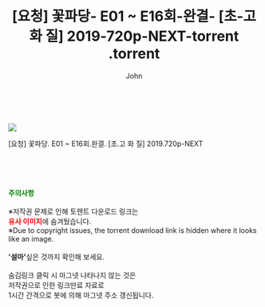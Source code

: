 ﻿---
layout: post
title:  "                   [요청] 꽃파당- E01 ~ E16회-완결- [초-고 화 질] 2019-720p-NEXT-torrent                .torrent"
author: John
categories: [ 드라마 ]
tags: [  ]
image: https://torrentrj58.com/uploadfile/full/4eea0eee8c65e8481f6f85e24dd8ade667ff6b86.jpg 
description: "                   [요청] 꽃파당- E01 ~ E16회-완결- [초-고 화 질] 2019-720p-NEXT-torrent                 torrent 정보 공유"
toc: true
toc_sticky: true
---

<br>
<p><img src="https://torrentrj58.com/uploadfile/full/4eea0eee8c65e8481f6f85e24dd8ade667ff6b86.jpg"/></p>
 [요청] 꽃파당. E01 ~ E16회.완결. [초.고 화 질] 2019.720p-NEXT  
    
<br><br><br>
<p data-ke-size="size16"><b><span style="color: green;">주의사항</span></b><br /><br />※저작권 문제로 인해 토렌트 다운로드 링크는<br /><b><span style="color: red;">유사 이미지</span></b>에 숨겨뒀습니다.<br />※Due to copyright issues, the torrent download link is hidden where it looks like an image.<br /><br /><b>'설마'</b>싶은 것까지 확인해 보세요.<br /><br />숨김링크 클릭 시 마그넷 나타나지 않는 것은<br />저작권으로 인한 링크만료 자료로<br />1시간 간격으로 봇에 의해 마그넷 주소 갱신됩니다.</p>
